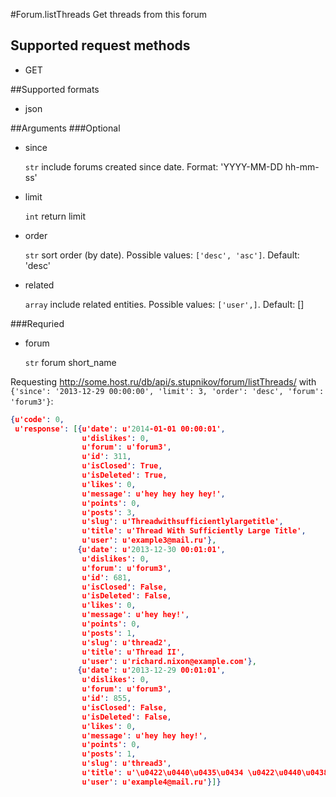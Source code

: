 #Forum.listThreads
Get threads from this forum

## Supported request methods 
* GET

##Supported formats
* json

##Arguments
###Optional
* since

   ```str``` include forums created since date. Format: 'YYYY-MM-DD hh-mm-ss'
* limit

   ```int``` return limit
* order

   ```str``` sort order (by date). Possible values: ```['desc', 'asc']```. Default: 'desc'
* related

   ```array``` include related entities. Possible values: ```['user',]```. Default: []


###Requried
* forum

   ```str``` forum short_name


Requesting http://some.host.ru/db/api/s.stupnikov/forum/listThreads/ with ```{'since': '2013-12-29 00:00:00', 'limit': 3, 'order': 'desc', 'forum': 'forum3'}```:
```json
{u'code': 0,
 u'response': [{u'date': u'2014-01-01 00:00:01',
                u'dislikes': 0,
                u'forum': u'forum3',
                u'id': 311,
                u'isClosed': True,
                u'isDeleted': True,
                u'likes': 0,
                u'message': u'hey hey hey hey!',
                u'points': 0,
                u'posts': 3,
                u'slug': u'Threadwithsufficientlylargetitle',
                u'title': u'Thread With Sufficiently Large Title',
                u'user': u'example3@mail.ru'},
               {u'date': u'2013-12-30 00:01:01',
                u'dislikes': 0,
                u'forum': u'forum3',
                u'id': 681,
                u'isClosed': False,
                u'isDeleted': False,
                u'likes': 0,
                u'message': u'hey hey!',
                u'points': 0,
                u'posts': 1,
                u'slug': u'thread2',
                u'title': u'Thread II',
                u'user': u'richard.nixon@example.com'},
               {u'date': u'2013-12-29 00:01:01',
                u'dislikes': 0,
                u'forum': u'forum3',
                u'id': 855,
                u'isClosed': False,
                u'isDeleted': False,
                u'likes': 0,
                u'message': u'hey hey hey!',
                u'points': 0,
                u'posts': 1,
                u'slug': u'thread3',
                u'title': u'\u0422\u0440\u0435\u0434 \u0422\u0440\u0438',
                u'user': u'example4@mail.ru'}]}
```
